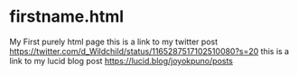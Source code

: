 # firstname.html
My First purely html page
this is a link to my twitter post https://twitter.com/d_Wildchild/status/1165287517102510080?s=20
this is a link to my lucid blog post https://lucid.blog/joyokpuno/posts
